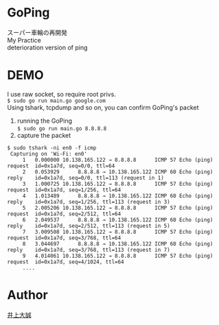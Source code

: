 # GoPing
スーパー車輪の再開発  
My Practice  
deterioration version of ping
# DEMO 
I use raw socket, so require root privs.  
`$ sudo go run main.go google.com`  
Using tshark, tcpdump and so on, you can confirm GoPing's packet
1. running the GoPing  
`$ sudo go run main.go 8.8.8.8`
2. capture the packet   
```
$ sudo tshark -ni en0 -f icmp
 Capturing on 'Wi-Fi: en0'
     1   0.000000 10.138.165.122 → 8.8.8.8      ICMP 57 Echo (ping) request  id=0x1a7d, seq=0/0, ttl=64
     2   0.053929      8.8.8.8 → 10.138.165.122 ICMP 60 Echo (ping) reply    id=0x1a7d, seq=0/0, ttl=113 (request in 1)
     3   1.000725 10.138.165.122 → 8.8.8.8      ICMP 57 Echo (ping) request  id=0x1a7d, seq=1/256, ttl=64
     4   1.013489      8.8.8.8 → 10.138.165.122 ICMP 60 Echo (ping) reply    id=0x1a7d, seq=1/256, ttl=113 (request in 3)
     5   2.005206 10.138.165.122 → 8.8.8.8      ICMP 57 Echo (ping) request  id=0x1a7d, seq=2/512, ttl=64
     6   2.049537      8.8.8.8 → 10.138.165.122 ICMP 60 Echo (ping) reply    id=0x1a7d, seq=2/512, ttl=113 (request in 5)
     7   3.009508 10.138.165.122 → 8.8.8.8      ICMP 57 Echo (ping) request  id=0x1a7d, seq=3/768, ttl=64
     8   3.044697      8.8.8.8 → 10.138.165.122 ICMP 60 Echo (ping) reply    id=0x1a7d, seq=3/768, ttl=113 (request in 7)
     9   4.014061 10.138.165.122 → 8.8.8.8      ICMP 57 Echo (ping) request  id=0x1a7d, seq=4/1024, ttl=64
     ....
```
# Author
[井上大誠](https://github.com/taise-hub)
